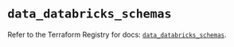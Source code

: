 # `data_databricks_schemas`

Refer to the Terraform Registry for docs: [`data_databricks_schemas`](https://registry.terraform.io/providers/databricks/databricks/1.57.0/docs/data-sources/schemas).
